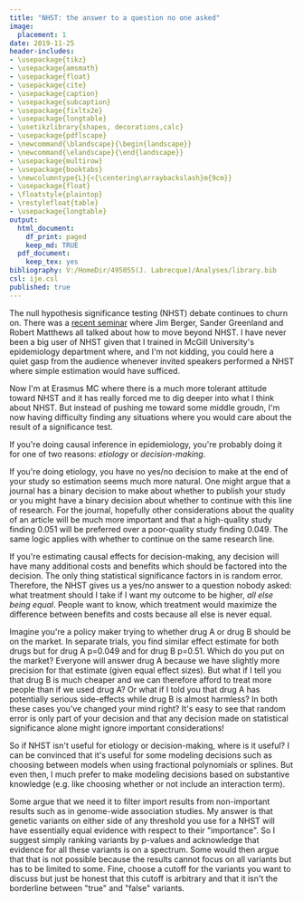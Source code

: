 ```yaml
---
title: "NHST: the answer to a question no one asked"
image:
  placement: 1
date: 2019-11-25
header-includes:
- \usepackage{tikz}
- \usepackage{amsmath}
- \usepackage{float}
- \usepackage{cite}
- \usepackage{caption}
- \usepackage{subcaption}
- \usepackage{fixltx2e}
- \usepackage{longtable}
- \usetikzlibrary{shapes, decorations,calc}
- \usepackage{pdflscape}
- \newcommand{\blandscape}{\begin{landscape}}
- \newcommand{\elandscape}{\end{landscape}}
- \usepackage{multirow}
- \usepackage{booktabs}
- \newcolumntype{L}{<{\centering\arraybackslash}m{9cm}}
- \usepackage{float}
- \floatstyle{plaintop}
- \restylefloat{table}
- \usepackage{longtable}
output:
  html_document:
    df_print: paged
    keep_md: TRUE
  pdf_document:
    keep_tex: yes
bibliography: V:/HomeDir/495055(J. Labrecque)/Analyses/library.bib
csl: ije.csl
published: true
---
```


The null hypothesis significance testing (NHST) debate continues to churn on. There was a [recent seminar](https://www.niss.org/news/digging-deeper-radical-reasoned-p-value-alternatives-offered-experts-niss-webinar) where Jim Berger, Sander Greenland and Robert Matthews all talked about how to move beyond NHST. I have never been a big user of NHST given that I trained in McGill University's epidemiology department where, and I'm not kidding, you could here a quiet gasp from the audience whenever invited speakers performed a NHST where simple estimation would have sufficed.

Now I'm at Erasmus MC where there is a much more tolerant attitude toward NHST and it has really forced me to dig deeper into what I think about NHST. But instead of pushing me toward some middle groudn, I'm now having difficulty finding any situations where you would care about the result of a significance test.

If you're doing causal inference in epidemiology, you're probably doing it for one of two reasons: *etiology* or *decision-making*. 

If you're doing etiology, you have no yes/no decision to make at the end of your study so estimation seems much more natural. One might argue that a journal has a binary decision to make about whether to publish your study or you might have a binary decision about whether to continue with this line of research. For the journal, hopefully other considerations about the quality of an article will be much more important and that a high-quality study finding 0.051 will be preferred over a poor-quality study finding 0.049. The same logic applies with whether to continue on the same research line.

If you're estimating causal effects for decision-making, any decision will have many additional costs and benefits which should be factored into the decision. The only thing statistical significance factors in is random error. Therefore, the NHST gives us a yes/no answer to a question nobody asked: what treatment should I take if I want my outcome to be higher, _all else being equal_. People want to know, which treatment would maximize the difference between benefits and costs because all else is never equal.

Imagine you're a policy maker trying to whether drug A or drug B should be on the market. In separate trials, you find similar effect estimate for both drugs but for drug A p=0.049 and for drug B p=0.51. Which do you put on the market? Everyone will answer drug A because we have slightly more precision for that estimate (given equal effect sizes). But what if I tell you that drug B is much cheaper and we can therefore afford to treat more people than if we used drug A? Or what if I told you that drug A has potentially serious side-effects while drug B is almost harmless? In both these cases you've changed your mind right? It's easy to see that random error is only part of your decision and that any decision made on statistical significance alone might ignore important considerations!

So if NHST isn't useful for etiology or decision-making, where is it useful? I can be convinced that it's useful for some modeling decisions such as choosing between models when using fractional polynomials or splines. But even then, I much prefer to make modeling decisions based on substantive knowledge (e.g. like choosing whether or not include an interaction term). 

Some argue that we need it to filter import results from non-important results such as in genome-wide association studies. My answer is that genetic variants on either side of any threshold you use for a NHST will have essentially equal evidence with respect to their "importance". So I suggest simply ranking variants by p-values and acknowledge that evidence for all these variants is on a spectrum. Some would then argue that that is not possible because the results cannot focus on all variants but has to be limited to some. Fine, choose a cutoff for the variants you want to discuss but just be honest that this cutoff is arbitrary and that it isn't the borderline between "true" and "false" variants.




